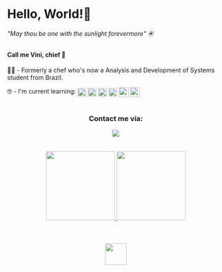 <h1> Hello, World!👋</h1>

<h6>
	<i>"May thou be one with the sunlight forevermore"</i> ☀️
</h6>

<h4>Call me Vini, chief 🫡</h4>

👨‍🍳 - Formerly a chef who's now a Analysis and Development of Systems student from Brazil. 

<div>
	🤓 - I'm current learning:
	<img align="center"
		width="20em"
		src="https://cdn.jsdelivr.net/gh/devicons/devicon/icons/html5/html5-plain.svg" />
	<img align="center" 
	     	width="20em" 
		src="https://cdn.jsdelivr.net/gh/devicons/devicon/icons/css3/css3-plain.svg" />
	<img align="center"
		width="20em"
		src="https://cdn.jsdelivr.net/gh/devicons/devicon/icons/javascript/javascript-plain.svg" /> 
	<img align="center"
		width="20em"
		src="https://cdn.jsdelivr.net/gh/devicons/devicon/icons/typescript/typescript-plain.svg" /> 
	<img align="center"
		width="23em" 
	     	src="https://cdn.jsdelivr.net/gh/devicons/devicon/icons/react/react-original.svg" />
	<img align="center"
		width="23em"
		src="https://cdn.jsdelivr.net/gh/devicons/devicon/icons/bootstrap/bootstrap-plain.svg" />
          
</div>
<br>
<div align='center'>
	<h3>Contact me via:</h3>
	<a href="https://www.linkedin.com/in/viniciusagvaz/" target="_blank"
		><img align="center"
			src="https://img.shields.io/badge/-viniciusagvaz-%230077B5?style=for-the-badge&logo=linkedin&logoColor=white"
			target="_blank"
	/></a>
<!-- 	<a href="mailto:agvazvinicius@gmail.com"
		><img align="center"
			src="https://img.shields.io/badge/agvazvinicius-D14836?style=for-the-badge&logo=gmail&logoColor=white"
			target="_blank"
	/></a> -->
	
</div>
<br>
<br>
<div align='center'>
	<a href="https://github.com/viniciusagvaz">
		<img
			height="160em"
			src="https://github-readme-stats.vercel.app/api?username=viniciusagvaz&count_private=true&rank_icon=github&theme=gotham&show_icons=true" />
		<img
			height="160em"
			src="https://github-readme-stats.vercel.app/api/top-langs/?username=viniciusagvaz&theme=gotham&layout=compact" />
	</a>
</div>
<br>
<br>
<br>
<div align="center">
	<img  height="50em" src="https://user-images.githubusercontent.com/109700331/236237484-a9cfbbf0-f8cb-4488-97d5-59310b52417c.svg"/>
</div>

